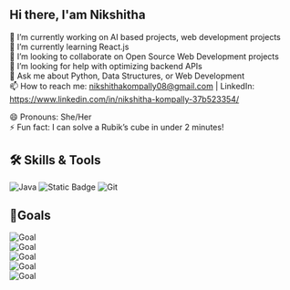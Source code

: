 ## Hi there, I'am Nikshitha

<!--
**KompallyNikshitha/KompallyNikshitha** is a ✨ _special_ ✨ repository because its `README.md` (this file) appears on your GitHub profile.

Here are some ideas to get you started:
-->
🔭 I’m currently working on AI based projects, web development projects  
🌱 I’m currently learning React.js  
👯 I’m looking to collaborate on Open Source Web Development projects  
🤔 I’m looking for help with optimizing backend APIs  
💬 Ask me about Python, Data Structures, or Web Development  
📫 How to reach me: nikshithakompally08@gmail.com | LinkedIn: https://www.linkedin.com/in/nikshitha-kompally-37b523354/

😄 Pronouns: She/Her  
⚡ Fun fact: I can solve a Rubik’s cube in under 2 minutes!  


## 🛠 Skills & Tools
![Java](https://img.shields.io/badge/Java-ED8B00?style=for-the-badge&logo=java&logoColor=white)
![Static Badge](https://img.shields.io/badge/Label-R?style=flat&logo=slug&logoColor=blue&logoSize=auto&label=R&labelColor=black&color=green)
![Git](https://img.shields.io/badge/Git-F05032?style=for-the-badge&logo=git&logoColor=white)

## 🎯Goals
![Goal](https://img.shields.io/badge/Goal-Becoming%20a%20Full--Stack%20Developer-blue?style=for-the-badge&logo=github)  
![Goal](https://img.shields.io/badge/Goal-Contribute%20to%20Open%20Source-green?style=for-the-badge&logo=open-source-initiative)  
![Goal](https://img.shields.io/badge/Goal-Learn%20Machine%20Learning-orange?style=for-the-badge&logo=python)  
![Goal](https://img.shields.io/badge/Goal-Explore%20Cloud%20Computing-purple?style=for-the-badge&logo=googlecloud)  
![Goal](https://img.shields.io/badge/Goal-Improve%20Problem%20Solving-yellow?style=for-the-badge&logo=leetcode)  


